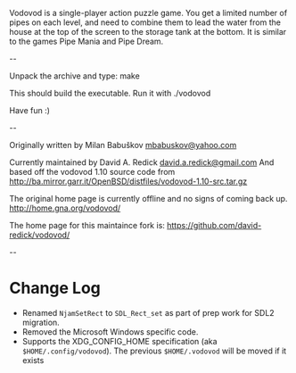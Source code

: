 Vodovod is a single-player action puzzle game. You get a limited number of pipes on each level, 
and need to combine them to lead the water from the house at the top of the screen to the
storage tank at the bottom. It is similar to the games Pipe Mania and Pipe Dream.

--

Unpack the archive and type: make

This should build the executable. Run it with ./vodovod

Have fun :)

--

Originally written by Milan Babuškov <mbabuskov@yahoo.com>

Currently maintained by David A. Redick <david.a.redick@gmail.com>
And based off the vodovod 1.10 source code from
http://ba.mirror.garr.it/OpenBSD/distfiles/vodovod-1.10-src.tar.gz

The original home page is currently offline and no signs of coming back up.
http://home.gna.org/vodovod/

The home page for this maintaince fork is:
https://github.com/david-redick/vodovod/

--

# Change Log

* Renamed `NjamSetRect` to `SDL_Rect_set` as part of prep work for SDL2 migration.
* Removed the Microsoft Windows specific code.
* Supports the XDG_CONFIG_HOME specification (aka `$HOME/.config/vodovod`).  The previous `$HOME/.vodovod` will be moved if it exists
